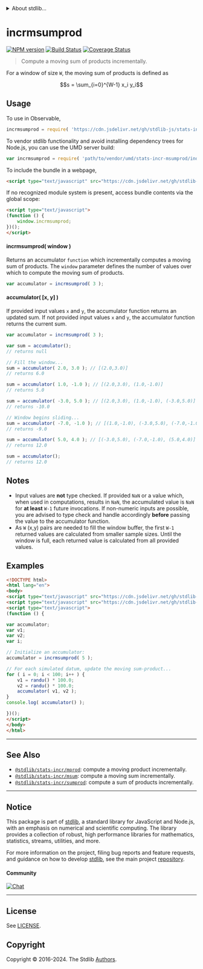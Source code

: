 <!--

@license Apache-2.0

Copyright (c) 2018 The Stdlib Authors.

Licensed under the Apache License, Version 2.0 (the "License");
you may not use this file except in compliance with the License.
You may obtain a copy of the License at

   http://www.apache.org/licenses/LICENSE-2.0

Unless required by applicable law or agreed to in writing, software
distributed under the License is distributed on an "AS IS" BASIS,
WITHOUT WARRANTIES OR CONDITIONS OF ANY KIND, either express or implied.
See the License for the specific language governing permissions and
limitations under the License.

-->


<details>
  <summary>
    About stdlib...
  </summary>
  <p>We believe in a future in which the web is a preferred environment for numerical computation. To help realize this future, we've built stdlib. stdlib is a standard library, with an emphasis on numerical and scientific computation, written in JavaScript (and C) for execution in browsers and in Node.js.</p>
  <p>The library is fully decomposable, being architected in such a way that you can swap out and mix and match APIs and functionality to cater to your exact preferences and use cases.</p>
  <p>When you use stdlib, you can be absolutely certain that you are using the most thorough, rigorous, well-written, studied, documented, tested, measured, and high-quality code out there.</p>
  <p>To join us in bringing numerical computing to the web, get started by checking us out on <a href="https://github.com/stdlib-js/stdlib">GitHub</a>, and please consider <a href="https://opencollective.com/stdlib">financially supporting stdlib</a>. We greatly appreciate your continued support!</p>
</details>

# incrmsumprod

[![NPM version][npm-image]][npm-url] [![Build Status][test-image]][test-url] [![Coverage Status][coverage-image]][coverage-url] <!-- [![dependencies][dependencies-image]][dependencies-url] -->

> Compute a moving sum of products incrementally.

<section class="intro">

For a window of size `W`, the moving sum of products is defined as

<!-- <equation class="equation" label="eq:moving_sum_product" align="center" raw="s = \sum_{i=0}^{W-1} x_i y_i" alt="Equation for the moving sum of products."> -->

```math
s = \sum_{i=0}^{W-1} x_i y_i
```

<!-- <div class="equation" align="center" data-raw-text="s = \sum_{i=0}^{W-1} x_i y_i" data-equation="eq:moving_sum_product">
    <img src="https://cdn.jsdelivr.net/gh/stdlib-js/stdlib@49d8cabda84033d55d7b8069f19ee3dd8b8d1496/lib/node_modules/@stdlib/stats/incr/msumprod/docs/img/equation_moving_sum_product.svg" alt="Equation for the moving sum of products.">
    <br>
</div> -->

<!-- </equation> -->

</section>

<!-- /.intro -->



<section class="usage">

## Usage

To use in Observable,

```javascript
incrmsumprod = require( 'https://cdn.jsdelivr.net/gh/stdlib-js/stats-incr-msumprod@umd/browser.js' )
```

To vendor stdlib functionality and avoid installing dependency trees for Node.js, you can use the UMD server build:

```javascript
var incrmsumprod = require( 'path/to/vendor/umd/stats-incr-msumprod/index.js' )
```

To include the bundle in a webpage,

```html
<script type="text/javascript" src="https://cdn.jsdelivr.net/gh/stdlib-js/stats-incr-msumprod@umd/browser.js"></script>
```

If no recognized module system is present, access bundle contents via the global scope:

```html
<script type="text/javascript">
(function () {
    window.incrmsumprod;
})();
</script>
```

#### incrmsumprod( window )

Returns an accumulator `function` which incrementally computes a moving sum of products. The `window` parameter defines the number of values over which to compute the moving sum of products.

```javascript
var accumulator = incrmsumprod( 3 );
```

#### accumulator( \[x, y] )

If provided input values `x` and `y`, the accumulator function returns an updated sum. If not provided input values `x` and `y`, the accumulator function returns the current sum.

```javascript
var accumulator = incrmsumprod( 3 );

var sum = accumulator();
// returns null

// Fill the window...
sum = accumulator( 2.0, 3.0 ); // [(2.0,3.0)]
// returns 6.0

sum = accumulator( 1.0, -1.0 ); // [(2.0,3.0), (1.0,-1.0)]
// returns 5.0

sum = accumulator( -3.0, 5.0 ); // [(2.0,3.0), (1.0,-1.0), (-3.0,5.0)]
// returns -10.0

// Window begins sliding...
sum = accumulator( -7.0, -1.0 ); // [(1.0,-1.0), (-3.0,5.0), (-7.0,-1.0)]
// returns -9.0

sum = accumulator( 5.0, 4.0 ); // [(-3.0,5.0), (-7.0,-1.0), (5.0,4.0)]
// returns 12.0

sum = accumulator();
// returns 12.0
```

</section>

<!-- /.usage -->

<section class="notes">

## Notes

-   Input values are **not** type checked. If provided `NaN` or a value which, when used in computations, results in `NaN`, the accumulated value is `NaN` for **at least** `W-1` future invocations. If non-numeric inputs are possible, you are advised to type check and handle accordingly **before** passing the value to the accumulator function.
-   As `W` (x,y) pairs are needed to fill the window buffer, the first `W-1` returned values are calculated from smaller sample sizes. Until the window is full, each returned value is calculated from all provided values.

</section>

<!-- /.notes -->

<section class="examples">

## Examples

<!-- eslint no-undef: "error" -->

```html
<!DOCTYPE html>
<html lang="en">
<body>
<script type="text/javascript" src="https://cdn.jsdelivr.net/gh/stdlib-js/random-base-randu@umd/browser.js"></script>
<script type="text/javascript" src="https://cdn.jsdelivr.net/gh/stdlib-js/stats-incr-msumprod@umd/browser.js"></script>
<script type="text/javascript">
(function () {

var accumulator;
var v1;
var v2;
var i;

// Initialize an accumulator:
accumulator = incrmsumprod( 5 );

// For each simulated datum, update the moving sum-product...
for ( i = 0; i < 100; i++ ) {
    v1 = randu() * 100.0;
    v2 = randu() * 100.0;
    accumulator( v1, v2 );
}
console.log( accumulator() );

})();
</script>
</body>
</html>
```

</section>

<!-- /.examples -->

<!-- Section for related `stdlib` packages. Do not manually edit this section, as it is automatically populated. -->

<section class="related">

* * *

## See Also

-   <span class="package-name">[`@stdlib/stats-incr/mprod`][@stdlib/stats/incr/mprod]</span><span class="delimiter">: </span><span class="description">compute a moving product incrementally.</span>
-   <span class="package-name">[`@stdlib/stats-incr/msum`][@stdlib/stats/incr/msum]</span><span class="delimiter">: </span><span class="description">compute a moving sum incrementally.</span>
-   <span class="package-name">[`@stdlib/stats-incr/sumprod`][@stdlib/stats/incr/sumprod]</span><span class="delimiter">: </span><span class="description">compute a sum of products incrementally.</span>

</section>

<!-- /.related -->

<!-- Section for all links. Make sure to keep an empty line after the `section` element and another before the `/section` close. -->


<section class="main-repo" >

* * *

## Notice

This package is part of [stdlib][stdlib], a standard library for JavaScript and Node.js, with an emphasis on numerical and scientific computing. The library provides a collection of robust, high performance libraries for mathematics, statistics, streams, utilities, and more.

For more information on the project, filing bug reports and feature requests, and guidance on how to develop [stdlib][stdlib], see the main project [repository][stdlib].

#### Community

[![Chat][chat-image]][chat-url]

---

## License

See [LICENSE][stdlib-license].


## Copyright

Copyright &copy; 2016-2024. The Stdlib [Authors][stdlib-authors].

</section>

<!-- /.stdlib -->

<!-- Section for all links. Make sure to keep an empty line after the `section` element and another before the `/section` close. -->

<section class="links">

[npm-image]: http://img.shields.io/npm/v/@stdlib/stats-incr-msumprod.svg
[npm-url]: https://npmjs.org/package/@stdlib/stats-incr-msumprod

[test-image]: https://github.com/stdlib-js/stats-incr-msumprod/actions/workflows/test.yml/badge.svg?branch=v0.2.1
[test-url]: https://github.com/stdlib-js/stats-incr-msumprod/actions/workflows/test.yml?query=branch:v0.2.1

[coverage-image]: https://img.shields.io/codecov/c/github/stdlib-js/stats-incr-msumprod/main.svg
[coverage-url]: https://codecov.io/github/stdlib-js/stats-incr-msumprod?branch=main

<!--

[dependencies-image]: https://img.shields.io/david/stdlib-js/stats-incr-msumprod.svg
[dependencies-url]: https://david-dm.org/stdlib-js/stats-incr-msumprod/main

-->

[chat-image]: https://img.shields.io/gitter/room/stdlib-js/stdlib.svg
[chat-url]: https://app.gitter.im/#/room/#stdlib-js_stdlib:gitter.im

[stdlib]: https://github.com/stdlib-js/stdlib

[stdlib-authors]: https://github.com/stdlib-js/stdlib/graphs/contributors

[umd]: https://github.com/umdjs/umd
[es-module]: https://developer.mozilla.org/en-US/docs/Web/JavaScript/Guide/Modules

[deno-url]: https://github.com/stdlib-js/stats-incr-msumprod/tree/deno
[deno-readme]: https://github.com/stdlib-js/stats-incr-msumprod/blob/deno/README.md
[umd-url]: https://github.com/stdlib-js/stats-incr-msumprod/tree/umd
[umd-readme]: https://github.com/stdlib-js/stats-incr-msumprod/blob/umd/README.md
[esm-url]: https://github.com/stdlib-js/stats-incr-msumprod/tree/esm
[esm-readme]: https://github.com/stdlib-js/stats-incr-msumprod/blob/esm/README.md
[branches-url]: https://github.com/stdlib-js/stats-incr-msumprod/blob/main/branches.md

[stdlib-license]: https://raw.githubusercontent.com/stdlib-js/stats-incr-msumprod/main/LICENSE

<!-- <related-links> -->

[@stdlib/stats/incr/mprod]: https://github.com/stdlib-js/stats-incr-mprod/tree/umd

[@stdlib/stats/incr/msum]: https://github.com/stdlib-js/stats-incr-msum/tree/umd

[@stdlib/stats/incr/sumprod]: https://github.com/stdlib-js/stats-incr-sumprod/tree/umd

<!-- </related-links> -->

</section>

<!-- /.links -->
